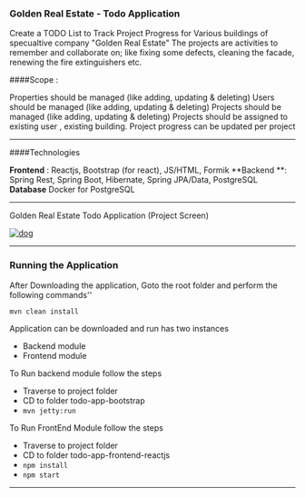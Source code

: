 ### Golden Real Estate - Todo Application 

Create a TODO List to Track Project Progress for Various buildings of specualtive company "Golden Real Estate"
The projects are activities to remember and collaborate on; like fixing some defects, cleaning the facade,
renewing the fire extinguishers etc.

####Scope : 

Properties should be managed (like adding, updating & deleting)
Users should be managed (like adding, updating & deleting)
Projects should be managed (like adding, updating & deleting)
Projects should be assigned to existing user , existing building.
Project progress can be updated per project

------------


####Technologies

**Frontend** : Reactjs, Bootstrap (for react), JS/HTML, Formik
**Backend  **: Spring Rest, Spring Boot, Hibernate, Spring JPA/Data, PostgreSQL
**Database**  Docker for PostgreSQL


------------

Golden Real Estate Todo Application (Project Screen)

[![dog](https://hips.hearstapps.com/hmg-prod.s3.amazonaws.com/images/dog-puppy-on-garden-royalty-free-image-1586966191.jpg?crop=1.00xw:0.669xh;0,0.190xh&resize=980:* "dog")](https://hips.hearstapps.com/hmg-prod.s3.amazonaws.com/images/dog-puppy-on-garden-royalty-free-image-1586966191.jpg?crop=1.00xw:0.669xh;0,0.190xh&resize=980:* "dog")


------------


### Running the Application

After Downloading the application, Goto the root folder and perform the following commands''

`mvn clean install`

Application can be downloaded and run has two instances
- Backend module
- Frontend module

To Run backend module follow the steps
- Traverse to project folder
-  CD to folder todo-app-bootstrap
-  `mvn jetty:run`

To Run FrontEnd Module follow the steps
-  Traverse to project folder
- CD to folder todo-app-frontend-reactjs
- `npm install`
- `npm start`


------------
